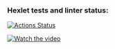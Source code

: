 ### Hexlet tests and linter status:

[![Actions Status](https://github.com/21aLeX/frontend-project-44/workflows/hexlet-check/badge.svg)](https://github.com/21aLeX/frontend-project-44/actions)

[![Watch the video](https://asciinema.org/a/533085.svg)]([http://youtu.be/vt5fpE0bzSY](https://asciinema.org/a/nif146Qjhi4uiuXS8assoPs17.mov))
